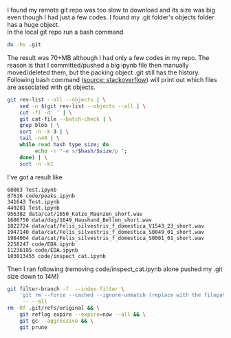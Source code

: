 I found my remote git repo was too slow to download and its size was big even though I had just a few codes.
I found my .git folder's objects folder has a huge object.  
In the local git repo run a bash command  

```bash
du -hs .git
```

The result was 70+MB although I had only a few codes in my repo.
The reason is that I committed/pushed a big ipynb file then manually moved/deleted them,
but the packing object .git still has the history.
Following bash command ([source: stackoverflow](https://stackoverflow.com/questions/1029969/why-is-my-git-repository-so-big/14329983#14329983?newreg=8fabebe39b5a40e6929ff4a48f7a2421)) will print out which files are associated with git objects.

```bash
git rev-list --all --objects | \
    sed -n $(git rev-list --objects --all | \
    cut -f1 -d' ' | \
    git cat-file --batch-check | \
    grep blob | \
    sort -n -k 3 | \
    tail -n40 | \
    while read hash type size; do
         echo -n "-e s/$hash/$size/p ";
    done) | \
    sort -n -k1
```

I've got a result like
```
68003 Test.ipynb
87616 code/peaks.ipynb
341643 Test.ipynb
449281 Test.ipynb
956382 data/cat/1650_Katze_Maunzen_short.wav
1686750 data/dog/1649_Haushund_Bellen_short.wav
1822724 data/cat/Felis_silvestris_f_domestica_V1543_23_short.wav
1947140 data/cat/Felis_silvestris_f_domestica_S0049_01_short.wav
1984004 data/cat/Felis_silvestris_f_domestica_S0001_01_short.wav
2258247 code/EDA.ipynb
11236185 code/EDA.ipynb
103013455 code/inspect_cat.ipynb
```
Then I ran following (removing code/inspect_cat.ipynb alone pushed my .git size down to 14M)

```bash
git filter-branch -f  --index-filter \
    'git rm --force --cached --ignore-unmatch (replace with the filepath)' \
     -- --all
rm -Rf .git/refs/original && \
    git reflog expire --expire=now --all && \
    git gc --aggressive && \
    git prune
```
